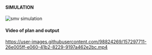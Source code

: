 #### **SIMULATION**
![smv simulation](https://user-images.githubusercontent.com/98824269/157297364-2d11a546-ec3b-480d-8ca7-8b739df2652e.png)
#### **Video of plan and output**
https://user-images.githubusercontent.com/98824269/157297711-26e005ff-e060-41b2-8229-9197a462e2bc.mp4
